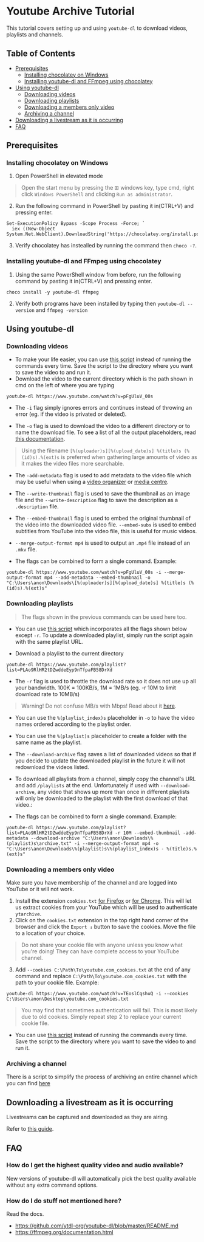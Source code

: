 # Youtube Archive Tutorial
This tutorial covers setting up and using `youtube-dl` to download videos, playlists and channels.

## Table of Contents
- [Prerequisites](#prerequisites)
  - [Installing chocolatey on Windows](#installing-chocolatey-on-windows)
  - [Installing youtube-dl and FFmpeg using chocolatey](#installing-youtube-dl-and-ffmpeg-using-chocolatey)
- [Using youtube-dl](#using-youtube-dl)
  - [Downloading videos](#downloading-videos)
  - [Downloading playlists](#downloading-playlists)
  - [Downloading a members only video](#downloading-a-members-only-video)
  - [Archiving a channel](#archiving-a-channel)
- [Downloading a livestream as it is occurring](#downloading-a-livestream-as-it-is-occurring)
- [FAQ](#faq)

## Prerequisites
### Installing chocolatey on Windows
1. Open PowerShell in elevated mode
> Open the start menu by pressing the ⊞ windows key, type cmd, right click `Windows PowerShell` and clicking `Run as administrator`.
2. Run the following command in PowerShell by pasting it in(CTRL+V) and pressing enter.
```
Set-ExecutionPolicy Bypass -Scope Process -Force; `
  iex ((New-Object System.Net.WebClient).DownloadString('https://chocolatey.org/install.ps1'))
```
3. Verify chocolatey has instealled by running the command then `choco -?`.

### Installing youtube-dl and FFmpeg using chocolatey
1. Using the same PowerShell window from before, run the following command by pasting it in(CTRL+V) and pressing enter.
```
choco install -y youtube-dl ffmpeg
```
2. Verify both programs have been installed by typing then `youtube-dl --version` and `ffmpeg -version`

## Using youtube-dl
### Downloading videos
* To make your life easier, you can use [this script](scripts/dlsinglevid.ps1) instead of running the commands every time. Save the script to the directory where you want to save the video to and run it.
* Download the video to the current directory which is the path shown in cmd on the left of where you are typing
```
youtube-dl https://www.youtube.com/watch?v=pFgUluV_00s
```

* The `-i` flag simply ignores errors and continues instead of throwing an error (eg. if the video is privated or deleted).

* The `-o` flag is used to download the video to a different directory or to name the download file. To see a list of all the output placeholders, read [this documentation](https://github.com/ytdl-org/youtube-dl#output-template).
> Using the filename `[%(uploader)s][%(upload_date)s] %(title)s (%(id)s).%(ext)s` is preferred when gathering large amounts of video as it makes the video files more searchable.

* The `-add-metadata` flag is used to add metadata to the video file which may be useful when using a [video organizer](https://www.filebot.net/) or [media centre](https://www.plex.tv/).

* The `--write-thumbnail` flag is used to save the thumbnail as an image file and the `--write-description` flag to save the description as a `.description` file.

* The `--embed-thumbnail` flag is used to embed the original thumbnail of the video into the downloaded video file. `--embed-subs` is used to embed subtitles from YouTube into the video file, this is useful for music videos.

* `--merge-output-format mp4` is used to output an `.mp4` file instead of an `.mkv` file.

* The flags can be combined to form a single command. Example:
```
youtube-dl https://www.youtube.com/watch?v=pFgUluV_00s -i --merge-output-format mp4 --add-metadata --embed-thumbnail -o "C:\Users\anon\Downloads\[%(uploader)s][%(upload_date)s] %(title)s (%(id)s).%(ext)s"
```

### Downloading playlists
> The flags shown in the previous commands can be used here too.
* You can use [this script](scripts/dlsingleplaylist.ps1) which incorporates all the flags shown below except `-r`. To update a downloaded playlist, simply run the script again with the same playlist URL.

* Download a playlist to the current directory
```
youtube-dl https://www.youtube.com/playlist?list=PLAo9RlHR2tDZwddeEyp9nTfpaFB58DrXd
```

* The `-r` flag is used to throttle the download rate so it does not use up all your bandwidth. 100K = 100KB/s, 1M = 1MB/s (eg. -r 10M to limit download rate to 10MB/s)
>Warning! Do not confuse MB/s with Mbps! Read about it [here](https://www.backblaze.com/blog/megabits-vs-megabytes).

* You can use the `%(playlist_index)s` placeholder in `-o` to have the video names ordered according to the playlist order.

* You can use the `%(playlist)s` placeholder to create a folder with the same name as the playlist.

* The `--download-archive` flag saves a list of downloaded videos so that if you decide to update the downloaded playlist in the future it will not redownload the videos listed.

* To download all playlists from a channel, simply copy the channel's URL and add `/playlists` at the end. Unfortunately if used with `--download-archive`, any video that shows up more than once in different playlists will only be downloaded to the playlist with the first download of that video.:

* The flags can be combined to form a single command. Example:
```
youtube-dl https://www.youtube.com/playlist?list=PLAo9RlHR2tDZwddeEyp9nTfpaFB58DrXd -r 10M --embed-thumbnail -add-metadata --download-archive "C:\Users\anon\Downloads\%(playlist)s\archive.txt" -i --merge-output-format mp4 -o "C:\Users\anon\Downloads\%(playlist)s\%(playlist_index)s - %(title)s.%(ext)s"
```

### Downloading a members only video
Make sure you have membership of the channel and are logged into YouTube or it will not work.
1. Install the extension `cookies.txt` [for Firefox](https://addons.mozilla.org/en-US/firefox/addon/cookies-txt/) or [for Chrome](https://chrome.google.com/webstore/detail/get-cookiestxt/bgaddhkoddajcdgocldbbfleckgcbcid). This will let us extract cookies from your YouTube which will be used to authenticate `ytarchive`.
2. Click on the `cookies.txt` extension in the top right hand corner of the browser and click the `Export ↓` button to save the cookies. Move the file to a location of your choice.
> Do not share your cookie file with anyone unless you know what you're doing! They can have complete access to your YouTube channel.
3. Add `--cookies C:\Path\To\youtube.com_cookies.txt` at the end of any command and replace `C:\Path\To\youtube.com_cookies.txt` with the path to your cookie file. Example:
```
youtube-dl https://www.youtube.com/watch?v=TEoslCqshuQ -i --cookies C:\Users\anon\Desktop\youtube.com_cookies.txt
```
>You may find that sometimes authentication will fail. This is most likely due to old cookies. Simply repeat step 2 to replace your current cookie file.
* You can use [this script](scripts/dlsinglevid.ps1) instead of running the commands every time. Save the script to the directory where you want to save the video to and run it.

### Archiving a channel
There is a script to simplify the process of archiving an entire channel which you can find [here](scripts/dlentirechannel.ps1)

## Downloading a livestream as it is occurring
Livestreams can be captured and downloaded as they are airing.

Refer to [this guide](archiving_livestreams.md).

## FAQ
### How do I get the highest quality video and audio available?
New versions of youtube-dl will automatically pick the best quality available without any extra command options.

### How do I do stuff not mentioned here?
Read the docs.
* https://github.com/ytdl-org/youtube-dl/blob/master/README.md
* https://ffmpeg.org/documentation.html
